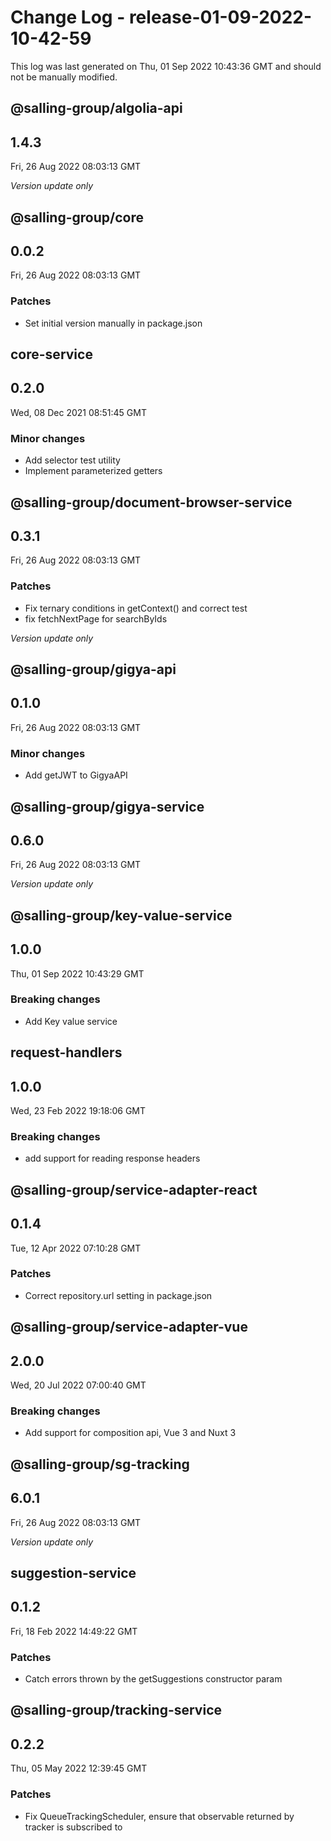# Change Log - release-01-09-2022-10-42-59

This log was last generated on Thu, 01 Sep 2022 10:43:36 GMT and should not be manually modified.

## @salling-group/algolia-api
## 1.4.3
Fri, 26 Aug 2022 08:03:13 GMT

_Version update only_

## @salling-group/core
## 0.0.2
Fri, 26 Aug 2022 08:03:13 GMT

### Patches

- Set initial version manually in package.json

## core-service
## 0.2.0
Wed, 08 Dec 2021 08:51:45 GMT

### Minor changes

- Add selector test utility
- Implement parameterized getters

## @salling-group/document-browser-service
## 0.3.1
Fri, 26 Aug 2022 08:03:13 GMT

### Patches

- Fix ternary conditions in getContext() and correct test
- fix fetchNextPage for searchByIds

_Version update only_

## @salling-group/gigya-api
## 0.1.0
Fri, 26 Aug 2022 08:03:13 GMT

### Minor changes

- Add getJWT to GigyaAPI

## @salling-group/gigya-service
## 0.6.0
Fri, 26 Aug 2022 08:03:13 GMT

_Version update only_

## @salling-group/key-value-service
## 1.0.0
Thu, 01 Sep 2022 10:43:29 GMT

### Breaking changes

- Add Key value service 

## request-handlers
## 1.0.0
Wed, 23 Feb 2022 19:18:06 GMT

### Breaking changes

- add support for reading response headers

## @salling-group/service-adapter-react
## 0.1.4
Tue, 12 Apr 2022 07:10:28 GMT

### Patches

- Correct repository.url setting in package.json

## @salling-group/service-adapter-vue
## 2.0.0
Wed, 20 Jul 2022 07:00:40 GMT

### Breaking changes

- Add support for composition api, Vue 3 and Nuxt 3

## @salling-group/sg-tracking
## 6.0.1
Fri, 26 Aug 2022 08:03:13 GMT

_Version update only_

## suggestion-service
## 0.1.2
Fri, 18 Feb 2022 14:49:22 GMT

### Patches

- Catch errors thrown by the getSuggestions constructor param

## @salling-group/tracking-service
## 0.2.2
Thu, 05 May 2022 12:39:45 GMT

### Patches

- Fix QueueTrackingScheduler, ensure that observable returned by tracker is subscribed to

